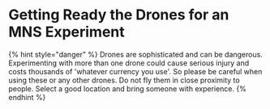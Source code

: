 # Getting Ready the Drones for an MNS Experiment

{% hint style="danger" %}
Drones are sophisticated and can be dangerous. Experimenting with more than one drone could cause serious injury and costs thousands of 'whatever currency you use'. So please be careful when using these or any other drones. Do not fly them in close proximity to people. Select a good location and bring someone with experience.
{% endhint %}



